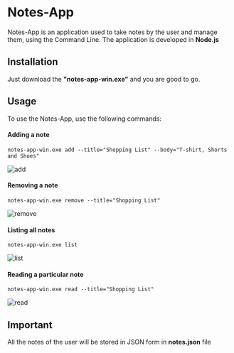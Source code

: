 # Notes-App
Notes-App is an application used to take notes by the user and manage them, using the Command Line. The application is developed in **Node.js**

## Installation
Just download the **"notes-app-win.exe"** and you are good to go.

## Usage
To use the Notes-App, use the following commands:

#### Adding a note
```
notes-app-win.exe add --title="Shopping List" --body="T-shirt, Shorts and Shoes"
```
![add](https://user-images.githubusercontent.com/26012311/95576769-9f396e00-0a4e-11eb-937e-add2457fc9e8.JPG)

#### Removing a note
```
notes-app-win.exe remove --title="Shopping List"
```
![remove](https://user-images.githubusercontent.com/26012311/95576814-b5dfc500-0a4e-11eb-9174-11680227509c.JPG)

#### Listing all notes
```
notes-app-win.exe list
```
![list](https://user-images.githubusercontent.com/26012311/95576819-b9734c00-0a4e-11eb-8599-7eb83ee5633f.JPG)

#### Reading a particular note
```
notes-app-win.exe read --title="Shopping List"
```
![read](https://user-images.githubusercontent.com/26012311/95576822-ba0be280-0a4e-11eb-9525-34d8eeffc835.JPG)

## Important
All the notes of the user will be stored in JSON form in **notes.json** file
